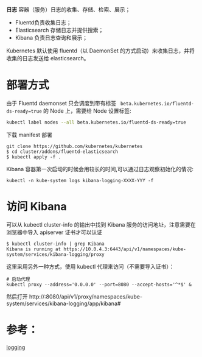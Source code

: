**日志**
容器（服务）日志的收集、存储、检索、展示；

+ Fluentd负责收集日志；
+ Elasticsearch 存储日志并提供搜索；
+ Kibana 负责日志查询和展示；

Kubernetes 默认使用 fluentd（以 DaemonSet 的方式启动）来收集日志，并将收集的日志发送给 elasticsearch。

# 部署方式
由于 Fluentd daemonset 只会调度到带有标签 ` beta.kubernetes.io/fluentd-ds-ready=true` 的 Node 上，需要给 Node 设置标签:
```sh
kubectl label nodes --all beta.kubernetes.io/fluentd-ds-ready=true
```
下载 manifest 部署
```
git clone https://github.com/kubernetes/kubernetes
$ cd cluster/addons/fluentd-elasticsearch
$ kubectl apply -f .
```
Kibana 容器第一次启动的时候会用较长的时间,可以通过日志观察初始化的情况:
```
kubectl -n kube-system logs kibana-logging-XXXX-YYY -f
```

# 访问 Kibana
可以从 kubectl cluster-info 的输出中找到 Kibana 服务的访问地址，注意需要在浏览器中导入 apiserver 证书才可以认证
```
$ kubectl cluster-info | grep Kibana
Kibana is running at https://10.0.4.3:6443/api/v1/namespaces/kube-system/services/kibana-logging/proxy
```
这里采用另外一种方式，使用 kubectl 代理来访问（不需要导入证书）：
```
# 启动代理
kubectl proxy --address='0.0.0.0' --port=8080 --accept-hosts='^*$' &
```
然后打开 http://<master-ip>:8080/api/v1/proxy/namespaces/kube-system/services/kibana-logging/app/kibana#


# 参考：
[logging](https://kubernetes.feisky.xyz/bu-shu-pei-zhi/index-1/logging)